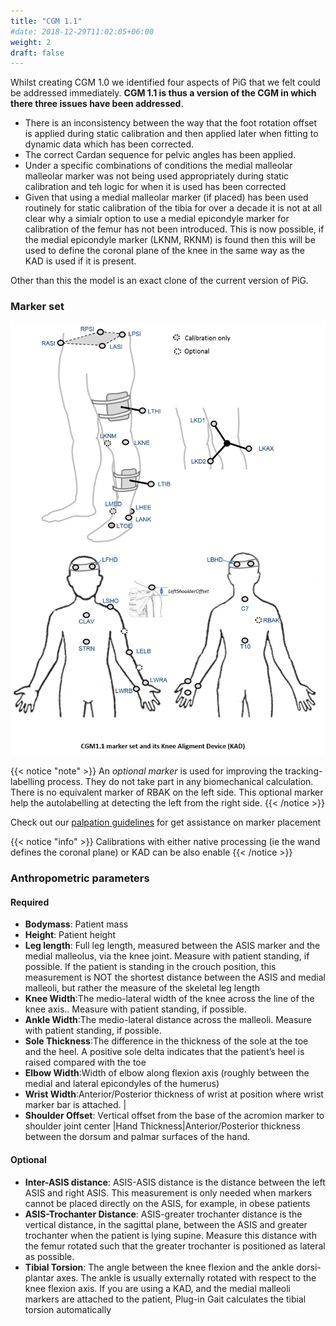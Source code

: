 ```yaml
---
title: "CGM 1.1"
#date: 2018-12-29T11:02:05+06:00
weight: 2
draft: false
---
```



Whilst creating CGM 1.0 we identified four aspects of PiG that we felt could be addressed immediately. **CGM 1.1 is thus a version of the CGM in which there three issues have been addressed**.

* There is an inconsistency between the way that the foot rotation offset is applied during static calibration and then applied later when fitting to dynamic data which has been corrected.
* The correct Cardan sequence for pelvic angles has been applied.
* Under a specific combinations of conditions the  medial malleolar malleolar marker was not being used appropriately during static calibration and teh logic for when it is used has been corrected
* Given that using a medial malleolar marker (if placed) has been used routinely for static calibration of the tibia for over a decade it is not at all clear why a simialr option to use a medial epicondyle marker for calibration of the femur has not been introduced. This is now possible, if the medial epicondyle marker (LKNM, RKNM) is found then this will be used to define the coronal plane of the knee in the same way as the KAD is used if it is present.

Other than this the model is an exact clone of the current version of PiG.

### Marker set

![cgm11ms](CGM11_markerset.png)

{{< notice "note" >}}
An  *optional marker* is used for improving the tracking-labelling process. They do not take part in any biomechanical calculation.</br>
There is  no equivalent marker of RBAK on the left side. This optional marker help the autolabelling at detecting the left from the right side.
{{< /notice >}}

Check out our [palpation guidelines](Palpation.html) for get assistance on marker placement


{{< notice "info" >}}
Calibrations with either native processing (ie the wand defines  the coronal plane) or KAD can be also enable
{{< /notice >}}



### Anthropometric parameters

#### Required

* **Bodymass**: Patient mass  
* **Height**:   Patient height
* **Leg length**: Full leg length, measured between the ASIS marker and the medial malleolus, via the knee joint.  Measure with patient standing, if possible. If the patient is standing in the crouch position, this measurement is NOT the shortest distance between the ASIS and medial malleoli, but rather the measure of the skeletal leg length
* **Knee Width**:The medio-lateral width of the knee across the line of the knee axis.. Measure with patient standing, if possible.
* **Ankle Width**:The medio-lateral distance across the malleoli. Measure with patient standing, if possible.
* **Sole Thickness**:The difference in the thickness of the sole at the toe and the heel. A positive sole delta indicates that the patient’s heel is raised compared with the toe
* **Elbow Width**:Width of elbow along flexion axis (roughly between the medial and lateral epicondyles of the humerus)
* **Wrist Width**:Anterior/Posterior thickness of wrist at position where wrist marker bar is
attached. |
* **Shoulder Offset**: Vertical offset from the base of the acromion marker to shoulder joint center
|Hand Thickness|Anterior/Posterior thickness between the dorsum and palmar surfaces of the hand.


#### Optional

* **Inter-ASIS distance**: ASIS-ASIS distance is the distance between the left ASIS and right ASIS. This measurement is only needed when markers cannot be placed directly on the ASIS, for example, in obese patients
* **ASIS-Trochanter Distance**: ASIS-greater trochanter distance is the vertical distance, in the sagittal plane, between the ASIS and greater trochanter when the patient is lying supine. Measure this distance with the femur rotated such that the greater trochanter is positioned as lateral as possible.
* **Tibial Torsion**: The angle between the knee flexion and the ankle dorsi-plantar axes. The ankle is usually externally rotated with respect to the knee flexion axis. If you are using a KAD, and the medial malleoli markers are attached to the patient, Plug-in Gait calculates the tibial torsion automatically
